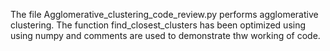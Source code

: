 The file Agglomerative_clustering_code_review.py performs agglomerative clustering. The function find_closest_clusters has been optimized using using numpy and comments are used to demonstrate thw working of code.
